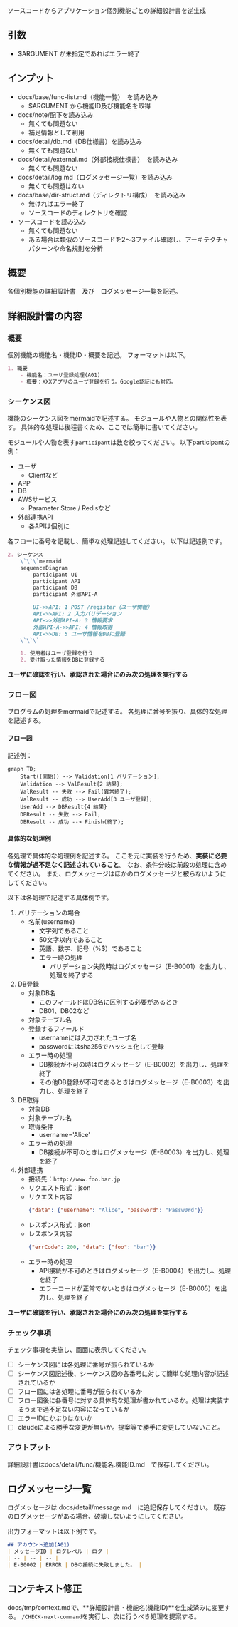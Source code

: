 ソースコードからアプリケーション個別機能ごとの詳細設計書を逆生成

## 引数
- $ARGUMENT が未指定であればエラー終了

## インプット
- docs/base/func-list.md（機能一覧）　を読み込み
    - $ARGUMENT から機能ID及び機能名を取得
- docs/note/配下を読み込み
    - 無くても問題ない
    - 補足情報として利用
- docs/detail/db.md（DB仕様書）を読み込み
    - 無くても問題ない
- docs/detail/external.md（外部接続仕様書）　を読み込み
    - 無くても問題ない
- docs/detail/log.md（ログメッセージ一覧）を読み込み
    - 無くても問題はない
- docs/base/dir-struct.md（ディレクトリ構成）　を読み込み
    - 無ければエラー終了
    - ソースコードのディレクトリを確認
- ソースコードを読み込み
    - 無くても問題ない
    - ある場合は類似のソースコードを2～3ファイル確認し、アーキテクチャパターンや命名規則を分析

## 概要
各個別機能の詳細設計書　及び　ログメッセージ一覧を記述。

## 詳細設計書の内容

### 概要
個別機能の機能名・機能ID・概要を記述。
フォーマットは以下。

```markdown
1. 概要
    - 機能名：ユーザ登録処理(A01)
    - 概要：XXXアプリのユーザ登録を行う。Google認証にも対応。
```

### シーケンス図
機能のシーケンス図をmermaidで記述する。
モジュールや人物との関係性を表す。
具体的な処理は後程書くため、ここでは簡単に書いてください。

モジュールや人物を表す`participant`は数を絞ってください。
以下participantの例：
- ユーザ
    - Clientなど
- APP
- DB
- AWSサービス
    - Parameter Store / Redisなど
- 外部連携API
    - 各APIは個別に

各フローに番号を記載し、簡単な処理記述してください。
以下は記述例です。

```markdown
2. シーケンス
    \`\`\`mermaid
    sequenceDiagram
        participant UI
        participant API
        participant DB
        participant 外部API-A

        UI->>API: 1 POST /register（ユーザ情報）
        API->>API: 2 入力バリデーション
        API->>外部API-A: 3 情報要求
        外部API-A->>API: 4 情報取得
        API->>DB: 5 ユーザ情報をDBに登録
    \`\`\`

    1. 使用者はユーザ登録を行う
    2. 受け取った情報をDBに登録する
```

**ユーザに確認を行い、承認された場合にのみ次の処理を実行する**

### フロー図
プログラムの処理をmermaidで記述する。
各処理に番号を振り、具体的な処理を記述する。

#### フロー図
記述例：
```mermaid
graph TD;
    Start((開始)) --> Validation[1 バリデーション];
    Validation --> ValResult{2 結果};
    ValResult -- 失敗 --> Fail(異常終了);
    ValResult -- 成功 --> UserAdd[3 ユーザ登録];
    UserAdd --> DBResult{4 結果}
    DBResult -- 失敗 --> Fail;
    DBResult -- 成功 --> Finish(終了);
```

#### 具体的な処理例
各処理で具体的な処理例を記述する。
ここを元に実装を行うため、**実装に必要な情報が過不足なく記述されていること**。
なお、条件分岐は前段の処理に含めてください。
また、ログメッセージはほかのログメッセージと被らないようにしてください。

以下は各処理で記述する具体例です。
1. バリデーションの場合
    - 名前(username)
        - 文字列であること
        - 50文字以内であること
        - 英語、数字、記号（%$）であること
        - エラー時の処理
            - バリデーション失敗時はログメッセージ（E-B0001）を出力し、処理を終了する
2. DB登録
    - 対象DB名
        - このフィールドはDB名に区別する必要があるとき
        - DB01、DB02など
    - 対象テーブル名
    - 登録するフィールド
        - usernameには入力されたユーザ名
        - passwordにはsha256でハッシュ化して登録
    - エラー時の処理
        - DB接続が不可の時はログメッセージ（E-B0002）を出力し、処理を終了
        - その他DB登録が不可であるときはログメッセージ（E-B0003）を出力し、処理を終了
3. DB取得
    - 対象DB
    - 対象テーブル名
    - 取得条件
        - username='Alice'
    - エラー時の処理
        - DB接続が不可のときはログメッセージ（E-B0003）を出力し、処理を終了
4. 外部連携
    - 接続先：`http://www.foo.bar.jp`
    - リクエスト形式：json
    - リクエスト内容
        ```json
        {"data": {"username": "Alice", "password": "Passw0rd"}}
        ```
    - レスポンス形式：json
    - レスポンス内容
        ```json
        {"errCode": 200, "data": {"foo": "bar"}}
        ```
    - エラー時の処理
        - API接続が不可のときはログメッセージ（E-B0004）を出力し、処理を終了
        - エラーコードが正常でないときはログメッセージ（E-B0005）を出力し、処理を終了

**ユーザに確認を行い、承認された場合にのみ次の処理を実行する**

### チェック事項
チェック事項を実施し、画面に表示してください。
- [ ] シーケンス図には各処理に番号が振られているか
- [ ] シーケンス図記述後、シーケンス図の各番号に対して簡単な処理内容が記述されているか
- [ ] フロー図には各処理に番号が振られているか
- [ ] フロー図後に各番号に対する具体的な処理が書かれているか。処理は実装するうえで過不足ない内容になっているか
- [ ] エラーIDにかぶりはないか
- [ ] claudeによる勝手な変更が無いか。提案等で勝手に変更していないこと。

### アウトプット
詳細設計書はdocs/detail/func/機能名.機能ID.md　で保存してください。

## ログメッセージ一覧
ログメッセージは docs/detail/message.md　に追記保存してください。
既存のログメッセージがある場合、破壊しないようにしてください。

出力フォーマットは以下例です。

```markdown
## アカウント追加(A01)
| メッセージID | ログレベル | ログ |
| -- | -- | -- |
| E-B0002 | ERROR | DBの接続に失敗しました。 |
```

## コンテキスト修正
docs/tmp/context.mdで、**詳細設計書・機能名(機能ID)**を生成済みに変更する。
`/CHECK-next-command`を実行し、次に行うべき処理を提案する。

